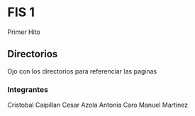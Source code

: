 # FIS 1

Primer Hito

## Directorios

Ojo con los directorios para referenciar las paginas

### Integrantes

Cristobal Caipillan
Cesar Azola
Antonia Caro
Manuel Martinez
